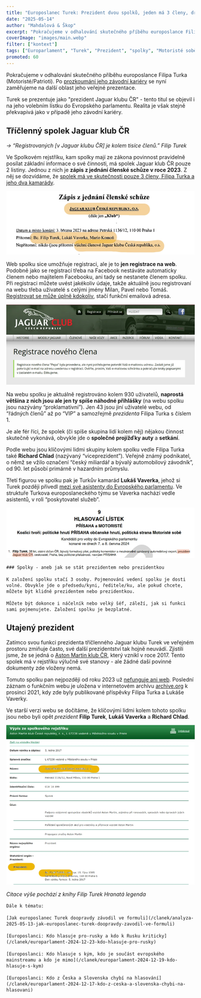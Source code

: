 ```yaml
---
title: "Europoslanec Turek: Prezident dvou spolků, jeden má 3 členy, druhý nefunguje"
date: "2025-05-14"
author: "Mahdalová & Škop"
excerpt: "Pokračujeme v odhalování skutečného příběhu europoslance Filipa Turka (Motoristé/Patrioti). Po prozkoumání jeho závodní kariéry se nyní zaměřujeme na další oblast jeho veřejné prezentace."
coverImage: "images/main.webp"
filter: ["kontext"]
tags: ["Europarlament", "Turek", "Prezident", "spolky", "Motoristé sobě", "Přísaha", "Filip Turek"]
promoted: 60
---
```

Pokračujeme v odhalování skutečného příběhu europoslance Filipa Turka (Motoristé/Patrioti). Po [prozkoumání jeho závodní kariéry](/clanek/analyza-2025-05-13-jak-europoslanec-turek-doopravdy-zavodil-ve-formuli) se nyní zaměřujeme na další oblast jeho veřejné prezentace.

Turek se prezentuje jako "prezident Jaguar klubu ČR" - tento titul se objevil i na jeho volebním lístku do Evropského parlamentu. Realita je však stejně překvapivá jako v případě jeho závodní kariéry.

## Tříčlenný spolek Jaguar klub ČR

_→ “Registrovaných [v Jaguar klubu ČR] je kolem tisíce členů.”  Filip Turek_

Ve Spolkovém rejstříku, kam spolky mají ze zákona povinnost pravidelně posílat základní informace o své činnosti, má spolek Jaguar klub ČR pouze 2 listiny. Jednou z nich je **zápis z jednání členské schůze v roce 2023**. Z něj se dozvídáme, že [spolek má ve skutečnosti pouze 3 členy, Filipa Turka a jeho dva kamarády](https://or.justice.cz/ias/ui/vypis-sl-detail?dokument=77607706&subjektId=756871&spis=342121).

![Zápis s členské schůze](images/clenska-schuze.webp)

Web spolku sice umožňuje registraci, ale je to **jen registrace na web**. Podobně jako se registrací třeba na Facebook nestáváte automaticky členem nebo majitelem Facebooku, ani tady se nestanete členem spolku. Při registraci můžete uvést jakékoliv údaje, takže aktuálně jsou registrovaní na webu třeba uživatelé s celými jmény Milan, Pavel nebo Tomáš. [Registrovat se může úplně kdokoliv](https://www.jaguarclub.com/cs/registrace/), stačí funkční emailová adresa.

![Registrace na webu](images/registrace.webp)

Na webu spolku je aktuálně registrováno kolem 930 uživatelů, **naprostá většina z nich jsou ale jen ty spíše náhodné přihlášky** (na webu spolku jsou nazývány “proklamativní”). Jen 43 jsou jiní uživatelé webu, od “řádných členů” až po “VIP” a samozřejmě _prezidenta_ Filipa Turka s číslem 1.

Je ale fér říci, že spolek (či spíše skupina lidí kolem něj) nějakou činnost skutečně vykonává, obvykle jde o **společné projížďky auty** a **setkání**.

Podle webu jsou klíčovými lidmi skupiny kolem spolku vedle Filipa Turka také **Richard Chlad** (nazývaný “viceprezident”). Veřejně známý podnikatel, o němž se vžilo označení “český miliardář a bývalý automobilový závodník”, od 90. let působí primárně v hazardním průmyslu. 

Třetí figurou ve spolku pak je Turkův kamarád **Lukáš Vaverka**, jehož si Turek později přivedl [mezi své asistenty do Evropského parlamentu](https://www.europarl.europa.eu/meps/cs/256850/FILIP_TUREK/assistants#detailedcardmep). Ve struktuře Turkova europoslaneckého týmu se  Vaverka nachází vedle asistentů, v roli “poskytovatel služeb”.

![Turkův vlastní popis na volebním lístku do Europarlamentu zahrnoval “prezident Jaguar klub ČR”. Zdroj: MVČR](images/volebni-listek.webp)

```box
### Spolky - aneb jak se stát prezidentem nebo prezidentkou

K založení spolku stačí 3 osoby. Pojmenování vedení spolku je dosti volné. Obvykle jde o předsedu/kyni, ředitele/ku, ale pokud chcete, můžete být klidně prezidentem nebo prezidentkou.

Můžete být dokonce i náčelník nebo velký šéf, záleží, jak si funkci sami pojmenujete. Založení spolku je bezplatné.
```

## Utajený prezident
Zatímco svou funkci prezidenta tříčlenného Jaguar klubu Turek ve veřejném prostoru zmiňuje často, své další prezidentství tak hojně neuvádí. Zjistili jsme, že se jedná o [Aston Martin klub ČR](https://or.justice.cz/ias/ui/rejstrik-firma.vysledky?subjektId=959890&typ=UPLNY), který vznikl v roce 2017. Tento spolek má v rejstříku výlučně své stanovy - ale žádné daší povinné dokumenty zde vloženy nemá. 

Tomuto spolku pan nejpozději od roku 2023 už [nefunguje ani web](https://web.archive.org/web/20240413135708/https://www.astonmartins.cz/). Poslední záznam o funkčním webu je uložena v internetovém archívu [archive.org](https://web.archive.org/web/20210920072544/https://www.astonmartins.cz/cs/) k prosinci 2021, kdy zde byly publikované příspěvky Filipa Turka a Lukáše Vaverky.

Ve starší verzi webu se dočítáme, že klíčovými lidmi kolem tohoto spolku jsou nebo byli opět _prezident_ **Filip Turek**, **Lukáš Vaverka** a **Richard Chlad**.

![Výpis ze spolkového rejstříku spolku Aston Martin klub ČR](images/vypis.webp)

_Citace výše pochází z knihy Filip Turek Hranatá legenda_

```box
Dále k tématu:

[Jak europoslanec Turek doopravdy závodil ve formuli](/clanek/analyza-2025-05-13-jak-europoslanec-turek-doopravdy-zavodil-ve-formuli)

[Europoslanci: Kdo hlasuje pro-rusky a kdo k Rusku kriticky](/clanek/europarlament-2024-12-23-kdo-hlasuje-pro-rusky)

[Europoslanci: Kdo hlasuje s kým, kdo je součást evropského mainstreamu a kdo je mimo](/clanek/europarlament-2024-12-19-kdo-hlasuje-s-kym)

[Europoslanci: Kdo z Česka a Slovenska chybí na hlasování](/clanek/europarlament-2024-12-17-kdo-z-ceska-a-slovenska-chybi-na-hlasovani)


```





